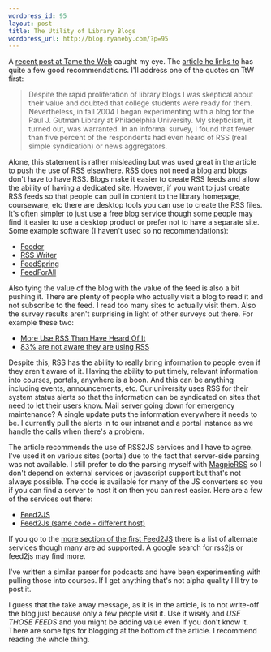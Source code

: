 ```yaml
--- 
wordpress_id: 95
layout: post
title: The Utility of Library Blogs
wordpress_url: http://blog.ryaneby.com/?p=95
---
```

A <a href="http://www.tametheweb.com/ttwblog/archives/001850.html">recent post at Tame the Web</a> caught my eye. The <a href="http://www.libraryjournal.com/article/CA6269278.html">article he links to</a> has quite a few good recommendations. I'll address one of the quotes on TtW first:

<blockquote>Despite the rapid proliferation of library blogs I was skeptical about their value and doubted that college students were ready for them. Nevertheless, in fall 2004 I began experimenting with a blog for the Paul J. Gutman Library at Philadelphia University. My skepticism, it turned out, was warranted. In an informal survey, I found that fewer than five percent of the respondents had even heard of RSS (real simple syndication) or news aggregators.</blockquote>

Alone, this statement is rather misleading but was used great in the article to push the use of RSS elsewhere. RSS does not need a blog and blogs don't have to have RSS. Blogs make it easier to create RSS feeds and allow the ability of having a dedicated site. However, if you want to just create RSS feeds so that people can pull in content to the library homepage, courseware, etc there are desktop tools you can use to create the RSS files. It's often simpler to just use a free blog service though some people may find it easier to use a desktop product or prefer not to have a separate site. Some example software (I haven't used so no recommendations):

<ul>
<li><a href="http://www.reinventedsoftware.com/feeder/index.html">Feeder</a></li>
<li><a href="http://www.phelios.net/rss-writer.html">RSS Writer</a></li>
<li><a href="http://www.usablelabs.com/productFeedSpring.html">FeedSpring</a></li>
<li><a href="http://www.feedforall.com/">FeedForAll</a></li>
</ul>

Also tying the value of the blog with the value of the feed is also a bit pushing it. There are plenty of people who actually visit a blog to read it and not subscribe to the feed. I read too many sites to actually visit them. Also the survey results aren't surprising in light of other surveys out there. For example these two:

<ul>
<li><a href="http://www.clickz.com/stats/sectors/search_tools/article.php/3555441">More Use RSS Than Have Heard Of It</a></li>
<li><a href="http://blogs.zdnet.com/ITFacts/?p=8996">83% are not aware they are using RSS</a></li>
</ul>

Despite this, RSS has the ability to really bring information to people even if they aren't aware of it. Having the ability to put timely, relevant information into courses, portals, anywhere is a boon. And this can be anything including events, announcements, etc. Our university uses RSS for their system status alerts so that the information can be syndicated on sites that need to let their users know. Mail server going down for emergency maintenance? A single update puts the information everywhere it needs to be. I currently pull the alerts in to our intranet and a portal instance as we handle the calls when there's a problem.

The article recommends the use of RSS2JS services and I have to agree. I've used it on various sites (portal) due to the fact that server-side parsing was not available. I still prefer to do the parsing myself with <a href="http://magpierss.sourceforge.net/">MagpieRSS</a> so I don't depend on external services or javascript support but that's not always possible. The code is available for many of the JS converters so you if you can find a server to host it on then you can rest easier. Here are a few of the services out there:

<ul>
<li><a href="http://jade.mcli.dist.maricopa.edu/feed/">Feed2JS</a></li>
<li><a href="http://itde.vccs.edu/rss2js/build.php">Feed2Js (same code - different host)</a></li>
</ul>

If you go to the <a href="http://jade.mcli.dist.maricopa.edu/feed/index.php?s=more">more section of the first Feed2JS</a> there is a list of alternate services though many are ad supported. A google search for rss2js or feed2js may find more.

I've written a similar parser for podcasts and have been experimenting with pulling those into courses. If I get anything that's not alpha quality I'll try to post it.

I guess that the take away message, as it is in the article, is to not write-off the blog just because only a few people visit it. Use it wisely and <em>USE THOSE FEEDS</em> and you might be adding value even if you don't know it. There are some tips for blogging at the bottom of the article. I recommend reading the whole thing.
